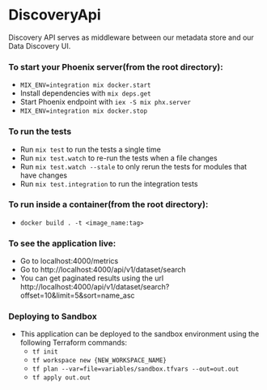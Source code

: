 # DiscoveryApi

Discovery API serves as middleware between our metadata store and our Data Discovery UI.

### To start your Phoenix server(from the root directory):
  * `MIX_ENV=integration mix docker.start`
  * Install dependencies with `mix deps.get`
  * Start Phoenix endpoint with `iex -S mix phx.server`
  * `MIX_ENV=integration mix docker.stop`

### To run the tests

  * Run `mix test` to run the tests a single time
  * Run `mix test.watch` to re-run the tests when a file changes
  * Run `mix test.watch --stale` to only rerun the tests for modules that have changes
  * Run `mix test.integration` to run the integration tests

### To run inside a container(from the root directory):
  * `docker build . -t <image_name:tag>`

### To see the application live:
  * Go to localhost:4000/metrics
  * Go to http://localhost:4000/api/v1/dataset/search
  * You can get paginated results using the url http://localhost:4000/api/v1/dataset/search?offset=10&limit=5&sort=name_asc

### Deploying to Sandbox

* This application can be deployed to the sandbox environment using the following Terraform commands:
  * `tf init`
  * `tf workspace new {NEW_WORKSPACE_NAME}`
  * `tf plan --var=file=variables/sandbox.tfvars --out=out.out`
  * `tf apply out.out`
